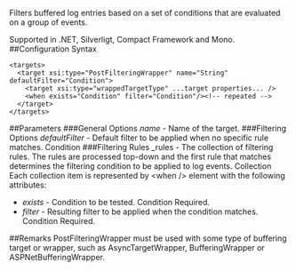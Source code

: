 Filters buffered log entries based on a set of conditions that are evaluated on a group of events. 

Supported in .NET, Silverligt, Compact Framework and Mono.
##Configuration Syntax
```
<targets>
  <target xsi:type="PostFilteringWrapper" name="String" defaultFilter="Condition">
    <target xsi:type="wrappedTargetType" ...target properties... />
    <when exists="Condition" filter="Condition"/><!-- repeated -->
  </target>
</targets>
```
##Parameters
###General Options
_name_ - Name of the target.
###Filtering Options
_defaultFilter_ - Default filter to be applied when no specific rule matches. Condition
###Filtering Rules
_rules - The collection of filtering rules. The rules are processed top-down and the first rule that matches determines the filtering condition to be applied to log events. Collection  
Each collection item is represented by \<when /> element with the following attributes:  
* _exists_ - Condition to be tested. Condition Required.
* _filter_ - Resulting filter to be applied when the condition matches. Condition Required.

##Remarks
PostFilteringWrapper must be used with some type of buffering target or wrapper, such as AsyncTargetWrapper, BufferingWrapper or ASPNetBufferingWrapper.